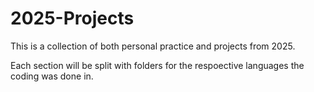 # 2025-Projects

This is a collection of both personal practice and projects from 2025. 

Each section will be split with folders for the respoective languages the coding was done in.
